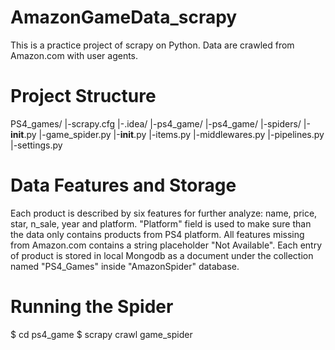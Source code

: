 # AmazonGameData_scrapy
This is a practice project of scrapy on Python. Data are crawled from Amazon.com with user agents.
# Project Structure
PS4_games/
|-scrapy.cfg
  |-.idea/
  |-ps4_game/
    |-ps4_game/
      |-spiders/
        |-__init__.py
        |-game_spider.py
      |-__init__.py
      |-items.py
      |-middlewares.py
      |-pipelines.py
      |-settings.py
    
# Data Features and Storage
Each product is described by six features for further analyze: name, price, star, n_sale, year and platform. "Platform" field is used to make
sure than the data only contains products from PS4 platform. All features missing from Amazon.com contains a string placeholder "Not Available".
Each entry of product is stored in local Mongodb as a document under the collection named "PS4_Games" inside "AmazonSpider" database.
# Running the Spider
  $ cd ps4_game
  $ scrapy crawl game_spider
